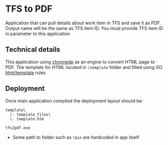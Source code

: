 # TFS to PDF

Application that can pull details about work item in TFS and save it as PDF. 
Output name will be the same as TFS item ID. 
You must provide TFS item ID in parameter to this application


## Technical details

This application using [chromedp](https://github.com/chromedp/chromedp) as an engine to convert HTML page to PDF. The template for HTML located in `\template` folder and filled using GO [html/template](https://pkg.go.dev/html/template) rules


## Deployment

Once main application complied the deployment layout should be:

```
template\
  |- template_files\
  \- template.htm

tfs2pdf.exe
```

* Some path to folder such as `\bin` are hardcoded in app itself